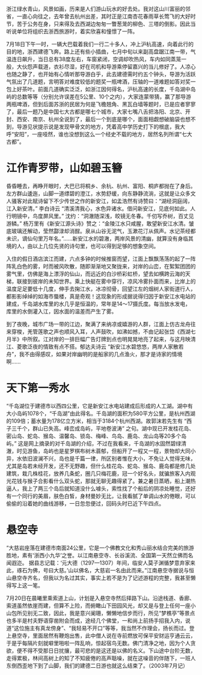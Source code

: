 浙江绿水青山，风景如画，历来是人们游山玩水的好去处。我对这山川富丽的邻省，一直心向往之，去年曾去杭州出差，其时正是江南杏花春雨草长莺飞的大好时节，苦于公务在身，只来得及去西湖边匆匆一瞥葱茏的柳色、三塔的倒影。因此当听说单位将组织去浙西旅游时，着实欣喜和憧憬了一阵。

7月18日下午一时，一辆大巴载着我们一行二十多人，冲上沪杭高速，向着此行的目的地，浙西建德飞奔。路上还有些小插曲，七月中旬以来副高盘踞江南一带，气温连日飙升，当日总有38度左右，车窗紧闭，空调却吹热风，车内如同蒸笼一般，大伙怨声载道，衣衫尽湿，好在司机和导游乘停留嘉兴的当儿修好了。人凉心也随之静了，也开始有心情听那导游白乎，此去建德需时约五个钟头，导游为活跃气氛出了几道题，言明答对难度较低的题奖一瓶啤酒，压轴的一道难题如答对奖一包上好茶叶。前面几道确实泛泛，如浙江因何得名，沪杭高速的长度，千岛湖中岛屿的总数等等（分别允许误差在5公里、10个之内），大家连蒙带猜，赢了那导游两瓶啤酒，但到后面苏浙的民居为何是飞檐翘角、黑瓦白墙等题时，已是应者寥寥了，最后一题乃是中国七大古都是哪七个城市，大家七嘴八舌把洛阳、北京、开封、西安、南京、杭州全说到了，最后一个到底是哪个，面面相觑想破脑袋也想不到，导游见状提示说是发现甲骨文的地方，凭着高中学历史打下的根底，我大呼“安阳”，一座哑然，谁也没想到这么一个经史不载的地方，居然名列所谓“七大古都”。

# 江作青罗带，山如碧玉簪
昏昏睡去，再睁开眼时，大巴已将桐乡、余杭、杭州、富阳、桐庐都抛在了身后。左方群山逶迤，山脚一道缥碧的澄江，水势舒缓，向东静静流淌，这就是让众多文人骚客对此赋诗留下不少传世之作的新安江，如孟浩然有诗赞曰：“湖经洞庭阔，江入新安清。” 李白诗云 “清溪清我心，水色异诸水。借问新安江，见底何如此。人行明镜中，鸟度屏风里。” 沈约：“洞澈随深浅，皎镜无冬春。千仞写乔树，百丈见游鳞。” 杨万里有《新安江源头诗》赞之：“金陵江水只咸腥，敢望新安江水清。皱底玻璃还解动，莹然酃渌却消酲。泉从山谷无泥气，玉漱花汀从佩声。水记茶经都未识，谪仙句里万年名。”……新安江水的碧澈，两岸风景的清幽，就算没有身临其境的人，由以上几位先贤的诗句里，也可以得到足够的想象空间。

入住的假日酒店滨江而建，六点多钟的时候推窗而望，江面上飘飘荡荡的起了一阵阵乳白色的雾，时而被风吹散，随即渐渐地又聚拢来，对岸的山峦，在絮絮团团的雾气里，仿佛是海上漂浮的仙山，而远近的白沙桥彩虹桥，望去如横跨云海的天梯，联接到彼岸的未知世界。乘上快艇在雾中穿行，凉风冷雾扑面而来，比岸上的温度足足要低十几度，伸手去掬江水，冰凉彻骨，回望江左的烟树人家街道行人，都影影绰绰的如海市蜃楼，真是奇观！这现象的形成据说得归因于新安江水电站的建成，千岛湖水库里的水几乎是恒温的，常年是14～17摄氏度。每当放水发电，库里的水倒灌入江，因水面的温差而产生了雾。

到了夜晚，城市广场一带的江边，聚满了来纳凉或嬉游的人群，江面上仿古龙舟往来穿梭，羌管莲歌之声也顺风入耳，人声鼓吹，如沸如撼，不由记起张岱《西湖七月半》中所叙。江对岸的一排巨幅广告灯牌到点也明晃晃地亮了起来，与这月映清江、菱歌泛夜的情致有点不搭。郁达夫诗云 “新安江水碧悠悠，两岸人家散若舟”，我不由得感叹，如果对岸幽明的是船家的几点渔火，那才是诗家的情境啊……

# 天下第一秀水
“千岛湖位于建德市以西四公里，它是新安江水电站建成后形成的人工湖。湖中有大小岛屿1078个，“千岛湖”由此得名。千岛湖的面积为580平方公里，是杭州西湖的109倍；蓄水量为178亿立方米，相当于3184个杭州西湖。故郭沫若先生有 “西子三千个，群山已失高。峰峦成岛屿，平地卷波涛” 之句。湖中现已开发桂花岛、密山岛、蛇岛、猴岛、温馨岛、锁岛、梅峰、鸟岛、鹿岛、龙山岛等20多个岛屿。” 这是网上摘录的对千岛湖的介绍，不过在我看来，千岛湖的水固然碧绿清澈，时见游鱼，岛屿也是星罗棋布树木蓊郁，但船开了一程又一程，景物却大同小异，水依旧波澜不兴，岛也是千篇一律，所区别者惟在大小，不免让人觉得无味，尤其是岛若未经开发，还不无野趣，但什么桂花岛、蛇岛、猴岛、鹿岛都是修几处建筑，栽几株桂花，放养几条蛇，圈几只梅花鹿，冠一个好名头，就骗旅客入内观光花钱与猴子合影看什么双头蛇，那就无聊无趣得紧了。兼之暑日蒸晒，船上潮热逼人，我上了两三个岛后就知道没什么噱头，索性找了个船后的阴凉处睡觉，还好有一个同行的美眉，肤色白皙，身材曼妙无比，让我看腻了单调山水的倦眼，可以偷偷的沿着她的曲线游移，一日忽忽便过，回码头时已近下午四点。

# 悬空寺
“大慈岩座落在建德市南面24公里，它是一个佛教文化和秀山丽水结合完美的旅游胜地，素有‘浙西小九华’之誉。以江南悬空寺、长谷溪流、全国第一天然立佛而名闻遐迩。 据县志记载：‘元大德（1297—1307）年间，临安人莫子渊循梦意弃家来此，琢石为佛，号曰大慈。’山以佛名，大慈岩一名由此而来。”江南悬空寺据说与恒山悬空寺齐名，但我以为名过其实，事实上若不是为了记述游程的完整，我甚至懒得写上这一笔。

7月20日在晨曦里乘索道上山，计划是入悬空寺然后择路下山。沿途栈道、香廊、索道虽然依崖而建，但算不上险，而俯瞰山下田园风光，却又是与登上任何一座小山包所见别无二致，因此，我是意兴阑珊，懒懒地信步而行，所见“梦樵亭”等景点也多半是村夫野语穿凿附会而成，途经几个佛堂，一和尚上前扬手招我入内，说道“这位施主有真龙傍身”、“我轻易不开口”等等，我当然不作理会，扬长而过。登上悬空寺，里面居然有鞭炮出售，此中僧人说在寺前燃放可保平安财运亨通云云，于是乎每隔片刻就噼里啪啦一阵乱响，惊起宿鸟无数。佛门清净之地，因为个人贪欲，便不得不受那日日扰攘，最可悲的是这还是以佛的名义。下山途中台阶无数，走得累极，林间高树上的知了不知疲倦的高声聒噪，就在这噪音的伴随下，一班人东倒西歪地下到了山脚，我们的建德二日游也就这么结束了。（2003年7月记）